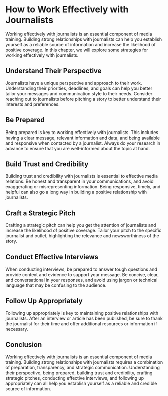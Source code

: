 How to Work Effectively with Journalists
======================================================================================

Working effectively with journalists is an essential component of media training. Building strong relationships with journalists can help you establish yourself as a reliable source of information and increase the likelihood of positive coverage. In this chapter, we will explore some strategies for working effectively with journalists.

Understand Their Perspective
----------------------------

Journalists have a unique perspective and approach to their work. Understanding their priorities, deadlines, and goals can help you better tailor your messages and communication style to their needs. Consider reaching out to journalists before pitching a story to better understand their interests and preferences.

Be Prepared
-----------

Being prepared is key to working effectively with journalists. This includes having a clear message, relevant information and data, and being available and responsive when contacted by a journalist. Always do your research in advance to ensure that you are well-informed about the topic at hand.

Build Trust and Credibility
---------------------------

Building trust and credibility with journalists is essential to effective media relations. Be honest and transparent in your communications, and avoid exaggerating or misrepresenting information. Being responsive, timely, and helpful can also go a long way in building a positive relationship with journalists.

Craft a Strategic Pitch
-----------------------

Crafting a strategic pitch can help you get the attention of journalists and increase the likelihood of positive coverage. Tailor your pitch to the specific journalist and outlet, highlighting the relevance and newsworthiness of the story.

Conduct Effective Interviews
----------------------------

When conducting interviews, be prepared to answer tough questions and provide context and evidence to support your message. Be concise, clear, and conversational in your responses, and avoid using jargon or technical language that may be confusing to the audience.

Follow Up Appropriately
-----------------------

Following up appropriately is key to maintaining positive relationships with journalists. After an interview or article has been published, be sure to thank the journalist for their time and offer additional resources or information if necessary.

Conclusion
----------

Working effectively with journalists is an essential component of media training. Building strong relationships with journalists requires a combination of preparation, transparency, and strategic communication. Understanding their perspective, being prepared, building trust and credibility, crafting strategic pitches, conducting effective interviews, and following up appropriately can all help you establish yourself as a reliable and credible source of information.
